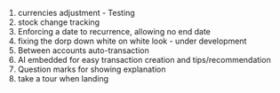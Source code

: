 1. currencies adjustment - Testing
2. stock change tracking
3. Enforcing a date to recurrence, allowing no end date
4. fixing the dorp down white on white look - under development
5. Between accounts auto-transaction
6. AI embedded for easy transaction creation and tips/recommendation
7. Question marks for showing explanation 
8. take a tour when landing
